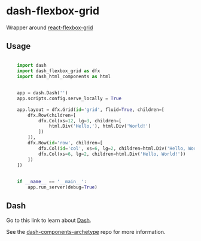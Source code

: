 # dash-flexbox-grid

Wrapper around [react-flexbox-grid][]

## Usage

```python

    import dash
    import dash_flexbox_grid as dfx
    import dash_html_components as html
    
    
    app = dash.Dash('')
    app.scripts.config.serve_locally = True
    
    app.layout = dfx.Grid(id='grid', fluid=True, children=[
        dfx.Row(children=[
            dfx.Col(xs=12, lg=3, children=[
                html.Div('Hello,'), html.Div('World!')
            ])
        ]),
        dfx.Row(id='row', children=[
            dfx.Col(id='col', xs=6, lg=2, children=html.Div('Hello, World!')),
            dfx.Col(xs=6, lg=2, children=html.Div('Hello, World!'))
        ])
    ])
    
    
    if __name__ == '__main__':
        app.run_server(debug=True)

```

## Dash

Go to this link to learn about [Dash][].

See the [dash-components-archetype][] repo for more information.

[react-flexbox-grid]: https://github.com/roylee0704/react-flexbox-grid
[Dash]: https://github.com/plotly/dash
[dash-components-archetype]: https://github.com/plotly/dash-components-archetype
